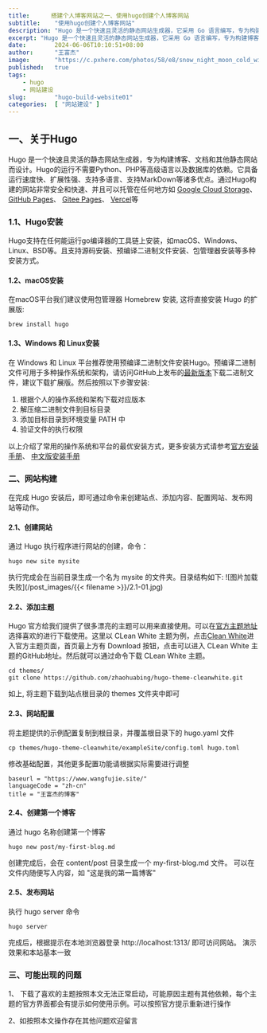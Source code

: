 ```yaml
---
title:      搭建个人博客网站之一、使用hugo创建个人博客网站
subtitle:    "使用hugo创建个人博客网站"
description: "Hugo 是一个快速且灵活的静态网站生成器，它采用 Go 语言编写，专为构建博客、文档和其他静态网站而设计。它具有高性能、简洁灵活的模板系统、扩展性强、支持多语言、支持MarkDown等诸多优点。本文将演示如何使用hugo搭建一个个人博客网站"
excerpt: "Hugo 是一个快速且灵活的静态网站生成器，它采用 Go 语言编写，专为构建博客、文档和其他静态网站而设计。它具有高性能、简洁灵活的模板系统、扩展性强、支持多语言、支持MarkDown等诸多优点。本文将演示如何使用hugo搭建一个个人博客网站"
date:        2024-06-06T10:10:51+08:00
author:      "王富杰"
image:       "https://c.pxhere.com/photos/58/e8/snow_night_moon_cold_winter_trees_landscape_nature-1083144.jpg!d"
published:   true
tags: 
    - hugo
    - 网站建设
slug:        "hugo-build-website01"
categories:  [ "网站建设" ]
---
```


## 一、关于Hugo
Hugo 是一个快速且灵活的静态网站生成器，专为构建博客、文档和其他静态网站而设计。Hugo的运行不需要Python、PHP等高级语言以及数据库的依赖。它具备运行速度快、扩展性强、支持多语言、支持MarkDown等诸多优点。通过Hugo构建的网站非常安全和快速、并且可以托管在任何地方如 [Google Cloud Storage](https://cloud.google.com/storage/)、 [GitHub Pages](https://pages.github.com/)、 [Gitee Pages](https://gitee.com/help/articles/4136)、 [Vercel](https://vercel.com/)等

### 1.1、Hugo安装
Hugo支持在任何能运行go编译器的工具链上安装，如macOS、Windows、Linux、BSD等。且支持源码安装、预编译二进制文件安装、包管理器安装等多种安装方式。

#### 1.2、macOS安装
在macOS平台我们建议使用包管理器 Homebrew 安装, 这将直接安装 Hugo 的扩展版:
```shell
brew install hugo
```

#### 1.3、Windows 和 Linux安装
在 Windows 和 Linux 平台推荐使用预编译二进制文件安装Hugo。预编译二进制文件可用于多种操作系统和架构，请访问GitHub上发布的[最新版本](https://github.com/gohugoio/hugo/releases/latest)下载二进制文件，建议下载扩展版。然后按照以下步骤安装:
1. 根据个人的操作系统和架构下载对应版本
2. 解压缩二进制文件到目标目录
3. 添加目标目录到环境变量 PATH 中
4. 验证文件的执行权限
   
以上介绍了常用的操作系统和平台的最优安装方式，更多安装方式请参考[官方安装手册](https://gohugo.io/installation/)、 [中文版安装手册](https://hugo.opendocs.io/installation/)


### 二、网站构建
在完成 Hugo 安装后，即可通过命令来创建站点、添加内容、配置网站、发布网站等动作。

#### 2.1、创建网站
通过 Hugo 执行程序进行网站的创建，命令：
```shell
hugo new site mysite
```
执行完成会在当前目录生成一个名为 mysite 的文件夹。目录结构如下:
![图片加载失败](/post_images/{{< filename >}}/2.1-01.jpg)
<!-- {{< rawhtml >}}
<img src="/images/{{< filename >}}/2.1-01.jpg" alt="图片未加载" style="float: left; margin-right: 10px;">
<div style="clear: both;"></div>
{{< /rawhtml >}} -->

#### 2.2、添加主题
Hugo 官方给我们提供了很多漂亮的主题可以用来直接使用。可以在[官方主题地址](https://themes.gohugo.io/)选择喜欢的进行下载使用。这里以 CLean White 主题为例，点击[Clean White](https://themes.gohugo.io/themes/hugo-theme-cleanwhite/)进入官方主题页面，首页最上方有 Download 按钮，点击可以进入 CLean White 主题的GitHub地址。然后就可以通过命令下载 CLean White 主题。
```shell
cd themes/
git clone https://github.com/zhaohuabing/hugo-theme-cleanwhite.git
```
如上, 将主题下载到站点根目录的 themes 文件夹中即可

#### 2.3、网站配置
将主题提供的示例配置复制到根目录，并覆盖根目录下的 hugo.yaml 文件
```shell
cp themes/hugo-theme-cleanwhite/exampleSite/config.toml hugo.toml
```
修改基础配置，其他更多配置功能请根据实际需要进行调整
```
baseurl = "https://www.wangfujie.site/"
languageCode = "zh-cn"
title = "王富杰的博客"
```

#### 2.4、创建第一个博客
通过 hugo 名称创建第一个博客
```shell
hugo new post/my-first-blog.md
```
创建完成后，会在 content/post 目录生成一个 my-first-blog.md 文件。 可以在文件内随便写入内容，如 "这是我的第一篇博客"

#### 2.5、发布网站
执行 hugo server 命令
```shell
hugo server
```
完成后，根据提示在本地浏览器登录 http://localhost:1313/ 即可访问网站。
演示效果和本站基本一致

### 三、可能出现的问题
1、 下载了喜欢的主题按照本文无法正常启动，可能原因主题有其他依赖，每个主题的官方界面都会有提示如何使用示例。可以按照官方提示重新进行操作  
  
2、如按照本文操作存在其他问题欢迎留言

